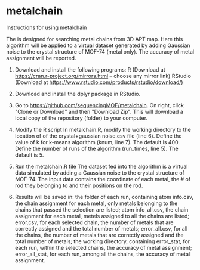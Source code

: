 # metalchain

Instructions for using metalchain

The is designed for searching metal chains from 3D APT map. Here this algorithm will be applied to a virtual dataset generated by adding Gaussian noise to the crystal structure of MOF-74 (metal only). The accuracy of metal assignment will be reported.

1. Download and install the following programs: 
		R (Download at https://cran.r-project.org/mirrors.html – choose any mirror link) 
		RStudio (Download at https://www.rstudio.com/products/rstudio/download/)

2. Download and install the dplyr package in RStudio.

3. Go to https://github.com/sequencingMOF/metalchain. On right, click "Clone or Download" and then "Download Zip". This will download a local copy of the repository (folder) to your computer.

4. Modify the R script 
		In metalchain.R, modify the working directory to the location of of the crystal+gaussian noise.csv file (line 6). 
		Define the value of k for k-means algorithm (knum, line 7). The default is 400. 
		Define the number of runs of the algorithm (run_times, line 5). The default is 5.

5. Run the metalchain.R file 
		The dataset fed into the algorithm is a virtual data simulated by adding a Gaussian noise to the crystal structure of MOF-74. 
		The  input data contains the coordinate of each metal, the # of rod they belonging to and their positions on the rod.

6. Results will be saved in: 
		the folder of each run, containing 
				atom info.csv, the chain assignment for each metal, only metals belonging to the chains that passed the selection are listed; 
				atom info_all.csv, the chain assignment for each metal, metels assigned to all the chains are listed; 
				error.csv, for each selected chain, the number of metals that are correctly assigned and the total number of metals; 
				error_all.csv, for all the chains, the number of metals that are correctly assigned and the total number of metals; 
		the working directory, containing 
				error_stat, for each run, within the selected chains, the accuracy of metal assignment; 
				error_all_stat, for each run, among all the chains, the accuracy of metal assignment.
